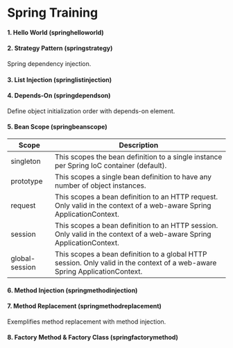# Spring Training
#### 1. Hello World (springhelloworld)
#### 2. Strategy Pattern (springstrategy)
Spring dependency injection. 
#### 3. List Injection (springlistinjection)
#### 4. Depends-On (springdependson)
Define object initialization order with depends-on element.
#### 5. Bean Scope (springbeanscope)
| Scope         | Description   |
| ----------- |---------------|
| singleton     | This scopes the bean definition to a single instance per Spring IoC container (default). |
| prototype     | This scopes a single bean definition to have any number of object instances.      |
| request       | This scopes a bean definition to an HTTP request. Only valid in the context of a web-aware Spring ApplicationContext.     |
| session       | This scopes a bean definition to an HTTP session. Only valid in the context of a web-aware Spring ApplicationContext.      |
| global-session| This scopes a bean definition to a global HTTP session. Only valid in the context of a web-aware Spring ApplicationContext.      |
#### 6. Method Injection (springmethodinjection)
#### 7. Method Replacement (springmethodreplacement)
Exemplifies method replacement with method injection.
#### 8. Factory Method & Factory Class (springfactorymethod)
